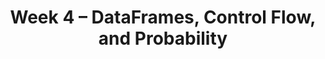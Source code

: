---
title: Week 4 – DataFrames, Control Flow, and Probability
weekNumber: 4
days:
    - date: 2025-1-27
      events: 
        - name: LEC 9
          type: lecture
          title: Grouping on Multiple Columns, Merging
          url:
          html:
          podcast:
          readings:
            - name: BPD 11
              url: https://notes.dsc10.com/02-data_sets/groupby.html
            - name: 13
              url: https://notes.dsc10.com/02-data_sets/merging.html
          keywords: .groupby([col_1, col_2, …]), subgroups, MultiIndex, .merge, number of rows
        - name: DISC 4
          type: disc
          title: Histograms and Functions
          url: https://practice.dsc10.com/disc04/index.html
    - date: 2025-1-28
      events:
        - name: HW 2
          type: hw
          title: DataFrames, Data Visualization, and Functions
          url: http://datahub.ucsd.edu/user-redirect/git-sync?repo=https://github.com/dsc-courses/dsc10-2025-wi&subPath=homeworks/hw02/hw02.ipynb
    - date: 2025-1-29
      events: 
        - name: LEC 10
          type: lecture
          title: Conditional Statements and Iteration
          url:
          html:
          podcast:
          readings:
            - name: CIT 9.0-9.2
              url: https://inferentialthinking.com/chapters/09/Randomness.html
          keywords: in, not, and, or, if, else, elif, for-loops, np.append, accumulator pattern
        - name: DISC 5
          type: disc
          title: Practice Problems
          url:
    - date: 2025-1-31
      events: 
        - name: LEC 11
          type: lecture
          title: Probability
          url:
          html:
          podcast:
          readings:
            - name: CIT 9.5
              url: https://inferentialthinking.com/chapters/09/5/Finding_Probabilities.html
          keywords: event, conditional prob., multiplication and addition rules, independence
    - date: 2025-2-1
      events:
        - name: LAB 3
          type: lab
          title: DataFrames, Control Flow, and Probability
          url:
---